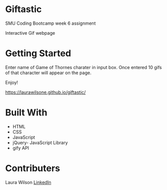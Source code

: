 # Giftastic

SMU Coding Bootcamp week 6 assignment

Interactive Gif webpage

# Getting Started

Enter name of Game of Thornes charater in input box. Once entered 10 gifs of that character will appear on the page.

Enjoy!

https://laurawilsone.github.io/giftastic/

# Built With
- HTML
- CSS
- JavaScript
- jQuery- JavaScript Library
- gify API

# Contributers
Laura Wilson [LinkedIn](www.linkedin.com/in/laura-wilson-03b266148) 
